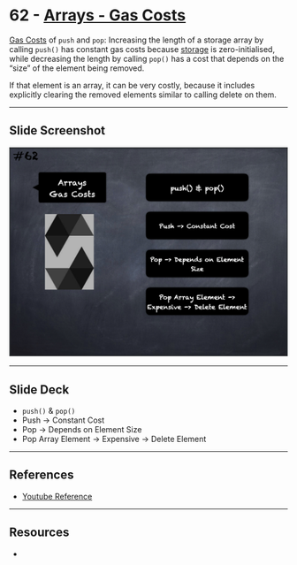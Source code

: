 # 62 - [Arrays - Gas Costs](Arrays%20-%20Gas%20Costs.md)
[Gas Costs](../Ethereum101/Gas%20Costs.md) of `push` and `pop`: Increasing the length of a storage array by calling `push()` has constant gas costs because [storage](../Ethereum101/Storage.md) is zero-initialised, while decreasing the length by calling `pop()` has a cost that depends on the “size” of the element being removed. 

If that element is an array, it can be very costly, because it includes explicitly clearing the removed elements similar to calling delete on them.

___
## Slide Screenshot
![062.png](../images/solidity101/062.png)
___
## Slide Deck
- `push()` & `pop()`
- Push -> Constant Cost
- Pop -> Depends on Element Size
- Pop Array Element -> Expensive -> Delete Element
___
## References
- [Youtube Reference](https://youtu.be/WgU7KKKomMk?t=69)

___
## Resources
- 
